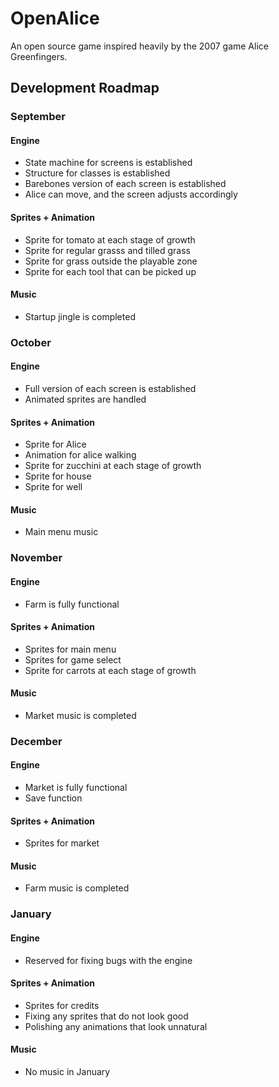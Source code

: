 # OpenAlice
An open source game inspired heavily by the 2007 game Alice Greenfingers.

<h2> Development Roadmap </h2>

<h3> September </h3>
<h4> Engine </h4>
 <ul>
  <li> State machine for screens is established </li>
  <li> Structure for classes is established </li>
  <li> Barebones version of each screen is established </li>
  <li> Alice can move, and the screen adjusts accordingly </li>
 </ul> 
<h4> Sprites + Animation </h4>
 <ul>
  <li> Sprite for tomato at each stage of growth </li>
  <li> Sprite for regular grasss and tilled grass </li>
  <li> Sprite for grass outside the playable zone </li>
  <li> Sprite for each tool that can be picked up </li>
 </ul> 
<h4> Music </h4>
 <ul>
  <li> Startup jingle is completed </li>
 </ul> 

<h3> October </h3>
<h4> Engine </h4>
 <ul>
  <li> Full version of each screen is established </li>
  <li> Animated sprites are handled </li>
 </ul> 
<h4> Sprites + Animation </h4>
 <ul>
  <li> Sprite for Alice</li>
  <li> Animation for alice walking </li>
  <li> Sprite for zucchini at each stage of growth </li>
  <li> Sprite for house </li>
  <li> Sprite for well </li>
 </ul> 
<h4> Music </h4>
 <ul>
  <li> Main menu music </li>
 </ul> 

<h3> November </h3>
<h4> Engine </h4>
 <ul>
  <li> Farm is fully functional </li>
 </ul> 
<h4> Sprites + Animation </h4>
 <ul>
  <li> Sprites for main menu</li>
  <li> Sprites for game select </li>
  <li> Sprite for carrots at each stage of growth </li>
 </ul> 
<h4> Music </h4>
 <ul>
  <li> Market music is completed </li>
 </ul> 

<h3> December </h3>
<h4> Engine </h4>
 <ul>
  <li> Market is fully functional </li>
  <li> Save function </li>
 </ul> 
<h4> Sprites + Animation </h4>
 <ul>
  <li> Sprites for market </li>
 </ul> 
<h4> Music </h4>
 <ul>
  <li> Farm music is completed </li>
 </ul> 

<h3> January </h3>
<h4> Engine </h4>
 <ul>
  <li> Reserved for fixing bugs with the engine </li>
 </ul> 
<h4> Sprites + Animation </h4>
 <ul>
  <li> Sprites for credits </li>
  <li> Fixing any sprites that do not look good </li>
  <li> Polishing any animations that look unnatural</li>
 </ul> 
<h4> Music </h4>
 <ul>
  <li> No music in January </li>
 </ul> 
